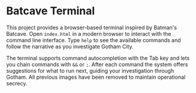# Batcave Terminal

This project provides a browser-based terminal inspired by Batman's Batcave.
Open `index.html` in a modern browser to interact with the command line interface.
Type `help` to see the available commands and follow the narrative as you investigate Gotham City.

The terminal supports command autocompletion with the Tab key and lets you chain commands with `&&` or `;`. After each command the system offers suggestions for what to run next, guiding your investigation through Gotham.
All previous images have been removed to maintain operational secrecy.
